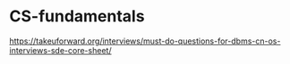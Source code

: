 # CS-fundamentals

https://takeuforward.org/interviews/must-do-questions-for-dbms-cn-os-interviews-sde-core-sheet/


